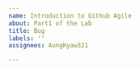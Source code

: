 ```yaml
---
name: Introduction to Github Agile
about: Part1 of the Lab
title: Bug
labels: ''
assignees: AungKyaw321

---
```



